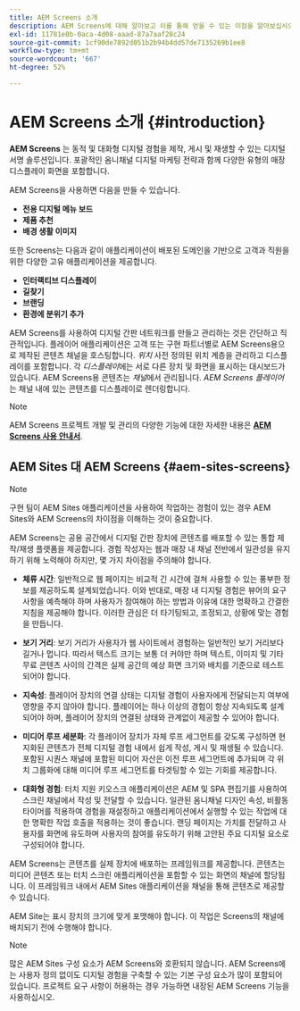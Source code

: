 ```yaml
---
title: AEM Screens 소개
description: AEM Screens에 대해 알아보고 이를 통해 얻을 수 있는 이점을 알아보십시오.
exl-id: 11781e0b-0aca-4d08-aaad-87a7aaf28c24
source-git-commit: 1cf90de7892d051b2b94b4dd57de7135269b1ee8
workflow-type: tm+mt
source-wordcount: '667'
ht-degree: 52%

---
```


# AEM Screens 소개 {#introduction}

**AEM Screens** 는 동적 및 대화형 디지털 경험을 제작, 게시 및 재생할 수 있는 디지털 서명 솔루션입니다. 포괄적인 옴니채널 디지털 마케팅 전략과 함께 다양한 유형의 매장 디스플레이 화면을 포함합니다.

AEM Screens을 사용하면 다음을 만들 수 있습니다.

* **전용 디지털 메뉴 보드**
* **제품 추천**
* **배경 생활 이미지**

또한 Screens는 다음과 같이 애플리케이션이 배포된 도메인을 기반으로 고객과 직원을 위한 다양한 고유 애플리케이션을 제공합니다.

* **인터랙티브 디스플레이**
* **길찾기**
* **브랜딩**
* **환경에 분위기 추가**

AEM Screens를 사용하여 디지털 간판 네트워크를 만들고 관리하는 것은 간단하고 직관적입니다. 플레이어 애플리케이션은 고객 또는 구현 파트너별로 AEM Screens용으로 제작된 콘텐츠 채널을 호스팅합니다. *위치* 사전 정의된 위치 계층을 관리하고 디스플레이를 포함합니다. 각 *디스플레이*&#x200B;에는 서로 다른 장치 및 화면을 표시하는 대시보드가 있습니다. AEM Screens용 콘텐츠는 *채널*&#x200B;에서 관리됩니다. *AEM Screens 플레이어*&#x200B;는 채널 내에 있는 콘텐츠를 디스플레이로 렌더링합니다.

>[!NOTE]
>
>AEM Screens 프로젝트 개발 및 관리의 다양한 기능에 대한 자세한 내용은 **[AEM Screens 사용 안내서](https://experienceleague.adobe.com/en/docs/experience-manager-screens/user-guide/aem-screens-introduction)**.

## AEM Sites 대 AEM Screens {#aem-sites-screens}

>[!NOTE]
>
>구현 팀이 AEM Sites 애플리케이션을 사용하여 작업하는 경험이 있는 경우 AEM Sites와 AEM Screens의 차이점을 이해하는 것이 중요합니다.

AEM Screens는 공용 공간에서 디지털 간판 장치에 콘텐츠를 배포할 수 있는 통합 제작/재생 플랫폼을 제공합니다. 경험 작성자는 웹과 매장 내 채널 전반에서 일관성을 유지하기 위해 노력해야 하지만, 몇 가지 차이점을 주의해야 합니다.

* **체류 시간**: 일반적으로 웹 페이지는 비교적 긴 시간에 걸쳐 사용할 수 있는 풍부한 정보를 제공하도록 설계되었습니다. 이와 반대로, 매장 내 디지털 경험은 뷰어의 요구 사항을 예측해야 하며 사용자가 참여해야 하는 방법과 이유에 대한 명확하고 간결한 지침을 제공해야 합니다. 이러한 관심은 더 타기팅되고, 조정되고, 상황에 맞는 경험을 만듭니다.

* **보기 거리**: 보기 거리가 사용자가 웹 사이트에서 경험하는 일반적인 보기 거리보다 길거나 멉니다. 따라서 텍스트 크기는 보통 더 커야만 하며 텍스트, 이미지 및 기타 무료 콘텐츠 사이의 간격은 실제 공간의 예상 화면 크기와 배치를 기준으로 테스트되어야 합니다.

* **지속성**: 플레이어 장치의 연결 상태는 디지털 경험이 사용자에게 전달되는지 여부에 영향을 주지 않아야 합니다. 플레이어는 하나 이상의 경험이 항상 지속되도록 설계되어야 하며, 플레이어 장치의 연결된 상태와 관계없이 제공할 수 있어야 합니다.

* **미디어 루프 세분화**: 각 플레이어 장치가 자체 루프 세그먼트를 갖도록 구성하면 현지화된 콘텐츠가 전체 디지털 경험 내에서 쉽게 작성, 게시 및 재생될 수 있습니다. 포함된 시퀀스 채널에 포함된 미디어 자산은 이전 루프 세그먼트에 추가되며 각 위치 그룹화에 대해 미디어 루프 세그먼트를 타겟팅할 수 있는 기회를 제공합니다.

* **대화형 경험**: 터치 지원 키오스크 애플리케이션은 AEM 및 SPA 편집기를 사용하여 스크린 채널에서 작성 및 전달할 수 있습니다. 일관된 옴니채널 디자인 속성, 비활동 타이머를 적용하여 경험을 재설정하고 애플리케이션에서 실행할 수 있는 작업에 대한 명확한 작업 호출을 적용하는 것이 좋습니다. 랜딩 페이지는 가치를 전달하고 사용자를 화면에 유도하며 사용자의 참여를 유도하기 위해 고안된 주요 디지털 요소로 구성되어야 합니다.

AEM Screens는 콘텐츠를 실제 장치에 배포하는 프레임워크를 제공합니다. 콘텐츠는 미디어 콘텐츠 또는 터치 스크린 애플리케이션을 포함할 수 있는 화면의 채널에 할당됩니다. 이 프레임워크 내에서 AEM Sites 애플리케이션을 채널을 통해 콘텐츠로 제공할 수 있습니다.

AEM Site는 표시 장치의 크기에 맞게 포맷해야 합니다. 이 작업은 Screens의 채널에 배치되기 전에 수행해야 합니다.

>[!NOTE]
>많은 AEM Sites 구성 요소가 AEM Screens와 호환되지 않습니다. AEM Screens에는 사용자 정의 없이도 디지털 경험을 구축할 수 있는 기본 구성 요소가 많이 포함되어 있습니다. 프로젝트 요구 사항이 허용하는 경우 가능하면 내장된 AEM Screens 기능을 사용하십시오.
